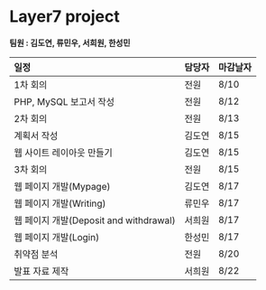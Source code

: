 Layer7 project
=============
**팀원 : 김도연, 류민우, 서희원, 한성민**

|일정|담당자|마감날자|
|:---|:---|:---|
|1차 회의|전원|8/10|
|PHP, MySQL 보고서 작성|전원|8/12|
|2차 회의|전원|8/13|
|계획서 작성|김도연|8/15|
|웹 사이트 레이아웃 만들기|김도연|8/15|
|3차 회의|전원|8/15|
|웹 페이지 개발(Mypage)|김도연|8/17|
|웹 페이지 개발(Writing)|류민우|8/17|
|웹 페이지 개발(Deposit and withdrawal)|서희원|8/17|
|웹 페이지 개발(Login)|한성민|8/17|
|취약점 분석|전원|8/20|
|발표 자료 제작|서희원|8/22|
